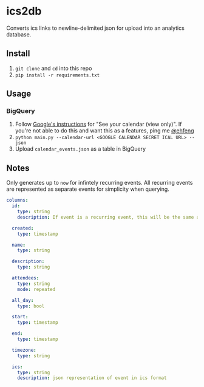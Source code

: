 # ics2db

Converts ics links to newline-delimited json for upload into an analytics database.

## Install

1. `git clone` and `cd` into this repo
2. `pip install -r requirements.txt`

## Usage

### BigQuery

1. Follow [Google's instructions](https://support.google.com/calendar/answer/37648?hl=en) for "See your calendar (view only)". If you're not able to do this and want this as a features, ping me [@ehfeng](https://twitter.com/ehfeng)
2. `python main.py --calendar-url <GOOGLE CALENDAR SECRET ICAL URL> --json`
3. Upload `calendar_events.json` as a table in BigQuery

## Notes

Only generates up to `now` for infintely recurring events. All recurring events are represented as separate events for simplicity when querying.

```yaml
columns:
  id:
    type: string
    description: If event is a recurring event, this will be the same across all events.

  created:
    type: timestamp

  name:
    type: string

  description:
    type: string

  attendees:
    type: string
    mode: repeated

  all_day:
    type: bool

  start:
    type: timestamp

  end:
    type: timestamp

  timezone:
    type: string

  ics:
    type: string
    description: json representation of event in ics format
```
